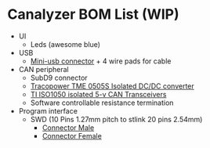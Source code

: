 # Canalyzer BOM List (WIP)

* UI 
  * Leds (awesome blue)
* USB
  * [Mini-usb connector](http://nl.farnell.com/te-connectivity-amp/1734035-1/mini-usb-2-0-type-b-receptacle/dp/1654060) + 4 wire pads for cable
* CAN peripheral
  * SubD9 connector
  * [Tracopower TME 0505S Isolated DC/DC converter](http://nl.farnell.com/tracopower/tme-0505s/conv-dc-to-dc-single-o-p-1w-0/dp/1007538)
  * [TI ISO1050 isolated 5-v CAN Transceivers](http://www.ti.com/product/iso1050) 
  * Software controllable resistance termination
* Program interface
  * SWD (10 Pins 1.27mm pitch to stlink 20 pins 2.54mm)
  	* [Connector Male](http://nl.farnell.com/fci/20021121-00010c4lf/connector-header-smt-r-a-1-27mm/dp/1865279)
  	* [Connector Female](http://nl.farnell.com/fci/20021321-00010c4lf/receptacle-vert-1-27mm-smt-10way/dp/1865309?MER=i-9b10-00001460)
